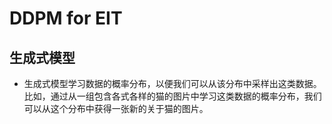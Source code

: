 # DDPM for EIT

## 生成式模型

- 生成式模型学习数据的概率分布，以便我们可以从该分布中采样出这类数据。比如，通过从一组包含各式各样的猫的图片中学习这类数据的概率分布，我们可以从这个分布中获得一张新的关于猫的图片。